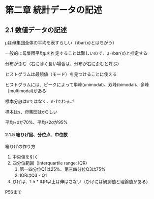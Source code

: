 # 第二章 統計データの記述



## 2.1 数値データの記述

μは母集団全体の平均を表すらしい（\bar{x}とはちがう）

一般的に母集団平均μを推定することは難しいので、μ=\bar{x}と推定する

分布が歪む（右に薄く長い場合は、分布が右に歪むと呼ぶ）

ヒストグラムは最頻値（モード）を見つけることに使える

ヒストグラムには、ピークによって単峰(unimodal)、双峰(bimodal)、多峰（multimodal)がある

標本分散はnではなく、n-1でわる..?

標本はs、母集団はσらしい

平均+σが70%、平均+2σが95%

#### 2.1.5 箱ひげ図、分位点、中位数

箱ひげの作り方

1. 中央値を引く
2. 四分位範囲（Interquartile range: IQR)
   1. 第一四分位Q1は25%、第三四分位Q3は75%
   2. IQRはQ3 - Q1
3. ひげは、1.5 * IQR以上は伸ばさない（ひげには観測値と理論値がある）

P56まで















